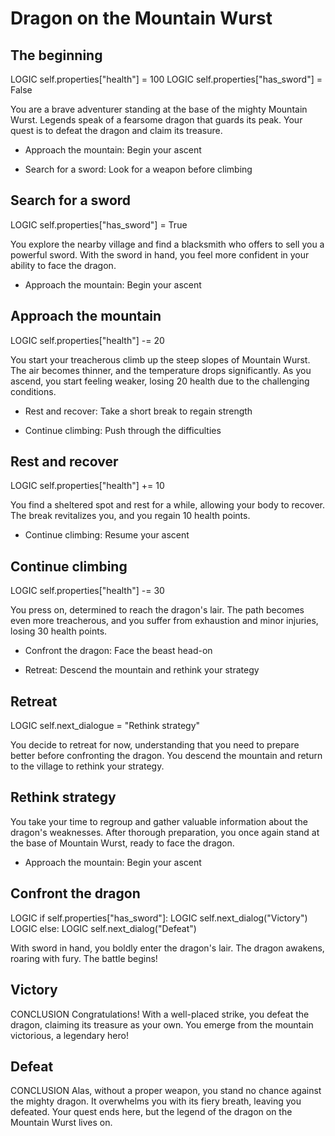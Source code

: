 
# Dragon on the Mountain Wurst

## The beginning
LOGIC self.properties["health"] = 100
LOGIC self.properties["has_sword"] = False

You are a brave adventurer standing at the base of the mighty Mountain Wurst. Legends speak of a fearsome dragon that guards its peak. Your quest is to defeat the dragon and claim its treasure.

- Approach the mountain: Begin your ascent

- Search for a sword: Look for a weapon before climbing

## Search for a sword
LOGIC self.properties["has_sword"] = True

You explore the nearby village and find a blacksmith who offers to sell you a powerful sword. With the sword in hand, you feel more confident in your ability to face the dragon.

- Approach the mountain: Begin your ascent

## Approach the mountain
LOGIC self.properties["health"] -= 20

You start your treacherous climb up the steep slopes of Mountain Wurst. The air becomes thinner, and the temperature drops significantly. As you ascend, you start feeling weaker, losing 20 health due to the challenging conditions.

- Rest and recover: Take a short break to regain strength

- Continue climbing: Push through the difficulties

## Rest and recover
LOGIC self.properties["health"] += 10

You find a sheltered spot and rest for a while, allowing your body to recover. The break revitalizes you, and you regain 10 health points.

- Continue climbing: Resume your ascent

## Continue climbing
LOGIC self.properties["health"] -= 30

You press on, determined to reach the dragon's lair. The path becomes even more treacherous, and you suffer from exhaustion and minor injuries, losing 30 health points.

- Confront the dragon: Face the beast head-on

- Retreat: Descend the mountain and rethink your strategy

## Retreat
LOGIC self.next_dialogue = "Rethink strategy"

You decide to retreat for now, understanding that you need to prepare better before confronting the dragon. You descend the mountain and return to the village to rethink your strategy.

## Rethink strategy

You take your time to regroup and gather valuable information about the dragon's weaknesses. After thorough preparation, you once again stand at the base of Mountain Wurst, ready to face the dragon.

- Approach the mountain: Begin your ascent

## Confront the dragon
LOGIC if self.properties["has_sword"]:
LOGIC     self.next_dialog("Victory")
LOGIC else:
LOGIC     self.next_dialog("Defeat")

With sword in hand, you boldly enter the dragon's lair. The dragon awakens, roaring with fury. The battle begins!

## Victory
CONCLUSION Congratulations! With a well-placed strike, you defeat the dragon, claiming its treasure as your own. You emerge from the mountain victorious, a legendary hero!

## Defeat
CONCLUSION Alas, without a proper weapon, you stand no chance against the mighty dragon. It overwhelms you with its fiery breath, leaving you defeated. Your quest ends here, but the legend of the dragon on the Mountain Wurst lives on.
